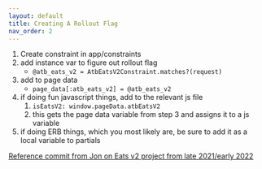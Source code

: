 ```yaml
---
layout: default
title: Creating A Rollout Flag
nav_order: 2
---
```


1. Create constraint in app/constraints
2. add instance var to figure out rollout flag
    - `@atb_eats_v2 = AtbEatsV2Constraint.matches?(request)`
3. add to page data
    - `page_data[:atb_eats_v2] = @atb_eats_v2`
4. if doing fun javascript things, add to the relevant js file
    1. `isEatsV2: window.pageData.atbEatsV2`
    2. this gets the page data variable from step 3 and assigns it to a js variable
5. if doing ERB things, which you most likely are, be sure to add it as a local variable to partials

[Reference commit from Jon on Eats v2 project from late 2021/early 2022](https://github.com/barkbox/barkbox-rails/pull/12270/commits/e982233e8855b5bde21d9ae57af7a6569fb95d59)